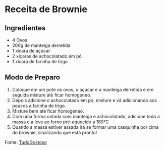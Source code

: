 # Receita de Brownie

## Ingredientes
 - 4 Ovos
 - 200g de manteiga derretida
 - 1 xícara de açúcar
 - 2 xícaras de achocolatado em pó
 - 1 xícara de farinha de trigo

## Modo de Preparo
1. Coloque em um pote os ovos, o açúcar e a manteiga derretida e em seguida misture até ficar homogeneo.
2. Depois adicione o achocolatado em pó, misture e vá adicionando aos poucos a farinha de trigo.
3. Misture bem até ficar homogeneo.
4. Com uma forma untada com manteiga e achocolatado, adicione toda a massa e a leve ao forno pré-aquecido a 180°C
5. Quando a massa estiver assada irá se formar uma casquinha por cima do brownie, sinalizando que está pronto!



Fonte: [TudoGostoso](https://www.tudogostoso.com.br/receita/303307-brownie-de-nescau-facil.html)
